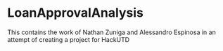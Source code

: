 # LoanApprovalAnalysis
This contains the work of Nathan Zuniga and Alessandro Espinosa in an attempt of creating a project for HackUTD
